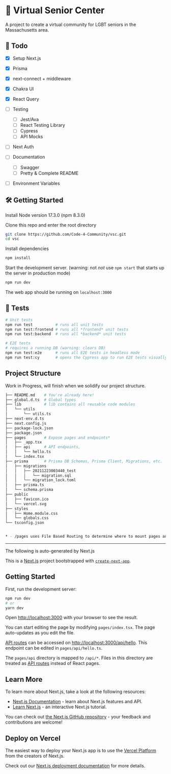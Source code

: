 # 🏡 Virtual Senior Center

A project to create a virtual community for LGBT seniors in the Massachusetts area.

## 👷 Todo

- [x] Setup Next.js
- [x] Prisma
- [x] next-connect + middleware
- [x] Chakra UI
- [x] React Query
- [ ] Testing
  - [ ] Jest/Ava
  - [ ] React Testing Library
  - [ ] Cypress
  - [ ] API Mocks
- [ ] Next Auth
- [ ] Documentation
  - [ ] Swagger
  - [ ] Pretty & Complete README
- [ ] Environment Variables


## 🛠️ Getting Started

Install Node version 17.3.0 (npm 8.3.0)

Clone this repo and enter the root directory

```bash
git clone https://github.com/Code-4-Community/vsc.git
cd vsc
```

Install dependencies

```bash
npm install
```

Start the development server. (warning: not *not* use `npm start` that starts up the server in production mode)

```bash
npm run dev
```

The web app should be running on `localhost:3000`

## 🧪 Tests

```bash
# Unit tests
npm run test          # runs all unit tests
npm run test:frontend # runs all *frontend* unit tests
npm run test:backend  # runs all *backend* unit tests

# E2E tests
# requires a running DB (warning: clears DB)
npm run test:e2e      # runs all E2E tests in headless mode
npm run test:cy       # opens the Cypress app to run E2E tests visually
```

## Project Structure

Work in Progress, will finish when we solidify our project structure.

```bash
├── README.md    # You're already here!
├── global.d.ts  # Global types
├── lib          # lib contains all reusable code modules
│   └── utils    
│       └── utils.ts
├── next-env.d.ts
├── next.config.js
├── package-lock.json
├── package.json
├── pages        # Expose pages and endpoints*
│   ├── _app.tsx
│   ├── api      # API endpoints, 
│   │   └── hello.ts
│   └── index.tsx
├── prisma       # Prisma DB Schemas, Prisma Client, Migrations, etc.
│   ├── migrations
│   │   ├── 20211223003440_test
│   │   │   └── migration.sql
│   │   └── migration_lock.toml
│   ├── prisma.ts
│   └── schema.prisma
├── public
│   ├── favicon.ico
│   └── vercel.svg
├── styles
│   ├── Home.module.css
│   └── globals.css
└── tsconfig.json


* - /pages uses File Based Routing to determine where to mount pages and API endpoints. i.e. /pages/pages/home.tsx would render home.tsx at http://baseurl.com/home
```

---
The following is auto-generated by Next.js

This is a [Next.js](https://nextjs.org/) project bootstrapped with [`create-next-app`](https://github.com/vercel/next.js/tree/canary/packages/create-next-app).

## Getting Started

First, run the development server:

```bash
npm run dev
# or
yarn dev
```

Open [http://localhost:3000](http://localhost:3000) with your browser to see the result.

You can start editing the page by modifying `pages/index.tsx`. The page auto-updates as you edit the file.

[API routes](https://nextjs.org/docs/api-routes/introduction) can be accessed on [http://localhost:3000/api/hello](http://localhost:3000/api/hello). This endpoint can be edited in `pages/api/hello.ts`.

The `pages/api` directory is mapped to `/api/*`. Files in this directory are treated as [API routes](https://nextjs.org/docs/api-routes/introduction) instead of React pages.

## Learn More

To learn more about Next.js, take a look at the following resources:

- [Next.js Documentation](https://nextjs.org/docs) - learn about Next.js features and API.
- [Learn Next.js](https://nextjs.org/learn) - an interactive Next.js tutorial.

You can check out [the Next.js GitHub repository](https://github.com/vercel/next.js/) - your feedback and contributions are welcome!

## Deploy on Vercel

The easiest way to deploy your Next.js app is to use the [Vercel Platform](https://vercel.com/new?utm_medium=default-template&filter=next.js&utm_source=create-next-app&utm_campaign=create-next-app-readme) from the creators of Next.js.

Check out our [Next.js deployment documentation](https://nextjs.org/docs/deployment) for more details.

